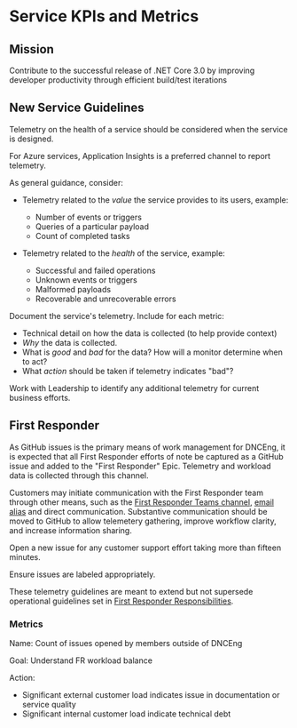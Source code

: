 # Service KPIs and Metrics

## Mission

Contribute to the successful release of .NET Core 3.0 by improving developer productivity through efficient build/test iterations

## New Service Guidelines

Telemetry on the health of a service should be considered when the service is designed.

For Azure services, Application Insights is a preferred channel to report telemetry.

As general guidance, consider:

- Telemetry related to the _value_ the service provides to its users, example:
  - Number of events or triggers
  - Queries of a particular payload
  - Count of completed tasks

- Telemetry related to the _health_ of the service, example:
  - Successful and failed operations
  - Unknown events or triggers
  - Malformed payloads
  - Recoverable and unrecoverable errors

Document the service's telemetry. Include for each metric:

- Technical detail on how the data is collected (to help provide context)
- _Why_ the data is collected.
- What is _good_ and _bad_ for the data? How will a monitor determine when to act?
- What _action_ should be taken if telemetry indicates "bad"?

Work with Leadership to identify any additional telemetry for current business efforts.

## First Responder

As GitHub issues is the primary means of work management for DNCEng, it is expected that all First Responder efforts of note be captured as a GitHub issue and added to the "First Responder" Epic. Telemetry and workload data is collected through this channel.

Customers may initiate communication with the First Responder team through other means, such as the [First Responder Teams channel](https://teams.microsoft.com/l/channel/19%3aafba3d1545dd45d7b79f34c1821f6055%40thread.skype/First%2520Responders?groupId=4d73664c-9f2f-450d-82a5-c2f02756606d&tenantId=72f988bf-86f1-41af-91ab-2d7cd011db47), [email alias](mailto:dnceng@microsoft.com) and direct communication. Substantive communication should be moved to GitHub to allow telemetery gathering, improve workflow clarity, and increase information sharing.

Open a new issue for any customer support effort taking more than fifteen minutes.

Ensure issues are labeled appropriately.

These telemetry guidelines are meant to extend but not supersede operational guidelines set in [First Responder Responsibilities](https://github.com/dotnet/core-eng/wiki/%5Bint%5D-First-Responders).

### Metrics

Name: Count of issues opened by members outside of DNCEng

Goal: Understand FR workload balance

Action:
- Significant external customer load indicates issue in documentation or service quality
- Significant internal customer load indicate technical debt
